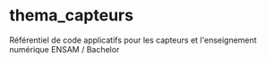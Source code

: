 # thema_capteurs
Référentiel de code applicatifs pour les capteurs et l'enseignement numérique ENSAM / Bachelor
